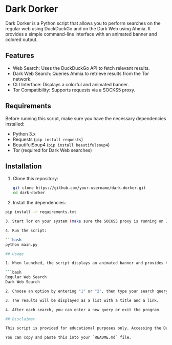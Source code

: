 # Dark Dorker

Dark Dorker is a Python script that allows you to perform searches on the regular web using DuckDuckGo and on the Dark Web using Ahmia. It provides a simple command-line interface with an animated banner and colored output.

## Features

- Web Search: Uses the DuckDuckGo API to fetch relevant results.  
- Dark Web Search: Queries Ahmia to retrieve results from the Tor network.  
- CLI Interface: Displays a colorful and animated banner.  
- Tor Compatibility: Supports requests via a SOCKS5 proxy.  

## Requirements

Before running this script, make sure you have the necessary dependencies installed:

- Python 3.x  
- Requests (`pip install requests`)  
- BeautifulSoup4 (`pip install beautifulsoup4`)  
- Tor (required for Dark Web searches)  

## Installation

1. Clone this repository:

   ```bash
   git clone https://github.com/your-username/dark-dorker.git
   cd dark-dorker

2. Install the dependencies:

```bash
pip install -r requirements.txt

3. Start Tor on your system (make sure the SOCKS5 proxy is running on 127.0.0.1:9050).

4. Run the script:

```bash
python main.py

## Usage

1. When launched, the script displays an animated banner and provides two search options:

```bash
Regular Web Search
Dark Web Search

2. Choose an option by entering "1" or "2", then type your search query.

3. The results will be displayed as a list with a title and a link.

4. After each search, you can enter a new query or exit the program.

## Disclaimer

This script is provided for educational purposes only. Accessing the Dark Web carries risks and should be done responsibly. The author of this script is not responsible for how it is used.

You can copy and paste this into your `README.md` file.

